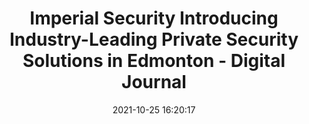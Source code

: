 ---
"title": "Imperial Security Introducing Industry-Leading Private Security Solutions in Edmonton - Digital Journal"
"date": "2021-10-25 16:20:17"
"feed_name": "GOOGLENEWSINDUSTRIAL"
"feed_website": "https://news.google.com/search?q=industrial%2Bincident&hl=en-US&gl=US&ceid=US:en"
"feed_rss": "https://news.google.com/rss/search?q=industrial%2Bincident&hl=en-US&gl=US&ceid=US:en"
"link": "https://www.digitaljournal.com/pr/imperial-security-introducing-industry-leading-private-security-solutions-in-edmonton"
"source": "{'href': 'https://www.digitaljournal.com', 'title': 'Digital Journal'}"
"file": "_posts/2021-1-1-51858d8266b479a1377bd1134c2abe1c3df7c068.md"
"accident": "0"
"drilling": "0"
"dead": "0"
"injured": "0"
"arrested": "0"
"place": "unknown place"
"where": "unknown site"
"causes": "unknown"
"place_uri": "unknown place"
---